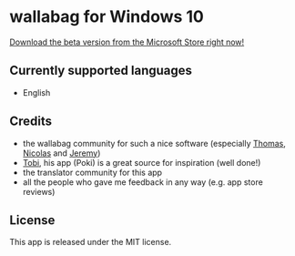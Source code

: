 wallabag for Windows 10
================
[Download the beta version from the Microsoft Store right now!](https://www.microsoft.com/store/apps/9nblggh5x3p6)

## Currently supported languages
- English

## Credits
- the wallabag community for such a nice software (especially [Thomas](https://github.com/tcitworld), [Nicolas](https://github.com/nicosomb) and [Jeremy](https://github.com/j0k3r))
- [Tobi](https://github.com/ceee), his app (Poki) is a great source for inspiration (well done!)
- the translator community for this app
- all the people who gave me feedback in any way (e.g. app store reviews)

## License
This app is released under the MIT license.
